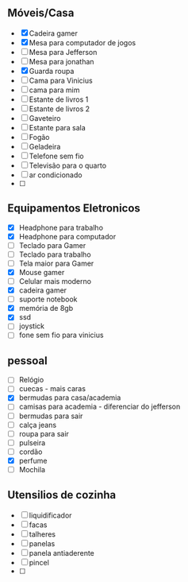 
## Móveis/Casa

- [x] Cadeira gamer
- [x] Mesa para computador de jogos
- [ ] Mesa para Jefferson
- [ ] Mesa para jonathan
- [x] Guarda roupa
- [ ] Cama para Vinicius
- [ ] cama para mim
- [ ] Estante de livros 1
- [ ] Estante de livros 2
- [ ] Gaveteiro
- [ ] Estante para sala
- [ ] Fogão
- [ ] Geladeira
- [ ] Telefone sem fio
- [ ] Televisão para o quarto
- [ ] ar condicionado
- [ ] 

## Equipamentos Eletronicos

- [x] Headphone para trabalho
- [x] Headphone para computador
- [ ] Teclado para Gamer
- [ ] Teclado para trabalho
- [ ] Tela maior para Gamer
- [x] Mouse gamer
- [ ] Celular mais moderno
- [x] cadeira gamer
- [ ] suporte notebook
- [x] memória de 8gb
- [x] ssd
- [ ] joystick
- [ ] fone sem fio para vinicius

## pessoal

- [ ] Relógio
- [ ] cuecas - mais caras
- [x] bermudas para casa/academia
- [ ] camisas para academia - diferenciar do jefferson
- [ ] bermudas para sair
- [ ] calça jeans
- [ ] roupa para sair
- [ ] pulseira
- [ ] cordão
- [x] perfume
- [ ] Mochila

## Utensilios de cozinha
- [ ] liquidificador
- [ ] facas
- [ ] talheres
- [ ] panelas
- [ ] panela antiaderente
- [ ] pincel
- [ ] 

